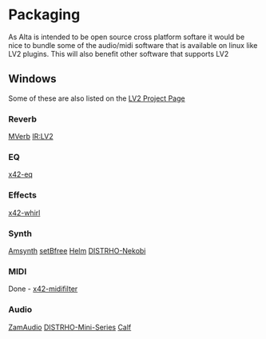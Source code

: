 # Packaging

As Alta is intended to be open source cross platform softare it would be nice
to bundle some of the audio/midi software that is available on linux like LV2
plugins. This will also benefit other software that supports LV2

## Windows

Some of these are also listed on the [LV2 Project
Page](http://lv2plug.in/pages/projects.html)

### Reverb

[MVerb](https://github.com/DISTRHO/MVerb)
[IR:LV2](http://factorial.hu/plugins/lv2/ir)

### EQ

[x42-eq](http://x42-plugins.com/x42/x42-eq)

### Effects

[x42-whirl](http://x42-plugins.com/x42/x42-whirl)

### Synth

[Amsynth](http://amsynth.github.io)
[setBfree](http://x42-plugins.com/x42/setBfree)
[Helm](http://tytel.org/helm)
[DISTRHO-Nekobi](https://github.com/DISTRHO/Nekobi)

### MIDI

Done - [x42-midifilter](http://x42-plugins.com/x42/x42-midifilter)

### Audio

[ZamAudio](https://github.com/zamaudio/zam-plugins)
[DISTRHO-Mini-Series](https://github.com/DISTRHO/Mini-Series)
[Calf](http://calf-studio-gear.org)


